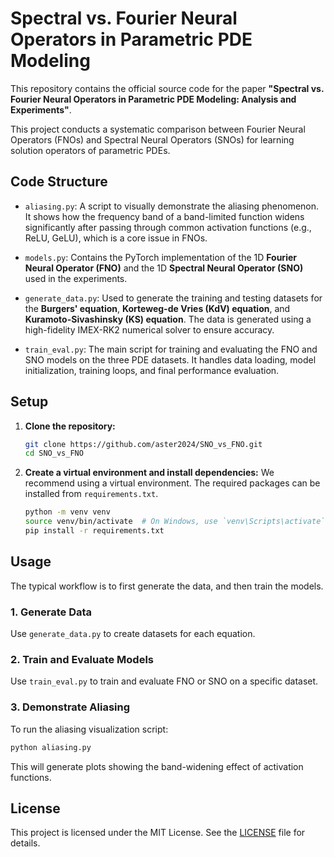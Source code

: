 # Spectral vs. Fourier Neural Operators in Parametric PDE Modeling

This repository contains the official source code for the paper **"Spectral vs. Fourier Neural Operators in Parametric PDE Modeling: Analysis and Experiments"**.

This project conducts a systematic comparison between Fourier Neural Operators (FNOs) and Spectral Neural Operators (SNOs) for learning solution operators of parametric PDEs.

## Code Structure

-   `aliasing.py`: A script to visually demonstrate the aliasing phenomenon. It shows how the frequency band of a band-limited function widens significantly after passing through common activation functions (e.g., ReLU, GeLU), which is a core issue in FNOs.

-   `models.py`: Contains the PyTorch implementation of the 1D **Fourier Neural Operator (FNO)** and the 1D **Spectral Neural Operator (SNO)** used in the experiments.

-   `generate_data.py`: Used to generate the training and testing datasets for the **Burgers' equation**, **Korteweg-de Vries (KdV) equation**, and **Kuramoto-Sivashinsky (KS) equation**. The data is generated using a high-fidelity IMEX-RK2 numerical solver to ensure accuracy.

-   `train_eval.py`: The main script for training and evaluating the FNO and SNO models on the three PDE datasets. It handles data loading, model initialization, training loops, and final performance evaluation.

## Setup

1.  **Clone the repository:**
    ```bash
    git clone https://github.com/aster2024/SNO_vs_FNO.git
    cd SNO_vs_FNO
    ```

2.  **Create a virtual environment and install dependencies:**
    We recommend using a virtual environment. The required packages can be installed from `requirements.txt`.
    ```bash
    python -m venv venv
    source venv/bin/activate  # On Windows, use `venv\Scripts\activate`
    pip install -r requirements.txt
    ```

## Usage

The typical workflow is to first generate the data, and then train the models.

### 1. Generate Data

Use `generate_data.py` to create datasets for each equation.

### 2. Train and Evaluate Models

Use `train_eval.py` to train and evaluate FNO or SNO on a specific dataset.

### 3. Demonstrate Aliasing

To run the aliasing visualization script:
```bash
python aliasing.py
```
This will generate plots showing the band-widening effect of activation functions.

## License

This project is licensed under the MIT License. See the [LICENSE](LICENSE) file for details.